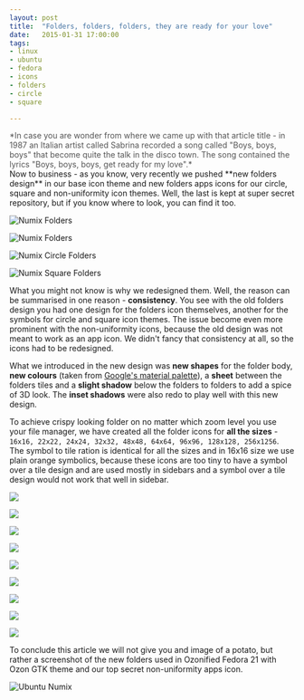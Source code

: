 ```yaml
---
layout: post
title:  "Folders, folders, folders, they are ready for your love"
date:   2015-01-31 17:00:00
tags:
- linux
- ubuntu
- fedora
- icons
- folders
- circle
- square

---
```

<span style="color:#555555;">
*In case you are wonder from where we came up with that article title - in 1987 an Italian artist called Sabrina recorded a song called "Boys, boys, boys" that become quite the talk in the disco town. The song contained the lyrics "Boys, boys, boys, get ready for my love".*</span>

<br>
Now to business -  as you know, very recently we pushed **new folders design** in our base icon theme and new folders apps icons for our circle, square and non-uniformity icon themes. 
Well, the last is kept at super secret repository, but if you know where to look, you can find it too.

![Numix Folders](https://lh3.googleusercontent.com/-m3zmC297hT0/VMu4cPpmJtI/AAAAAAAAL7I/L2T1pUTTIng/w628-h435-no/NFIP.png)

![Numix Folders](https://lh6.googleusercontent.com/-w1Oi77gPknw/VMu4cIqCVWI/AAAAAAAAL7A/o_7R4_GG620/w628-h449-no/fl-p.png)

![Numix Circle Folders](https://lh4.googleusercontent.com/-2nWcguyFYR8/VMu4b9YZZjI/AAAAAAAAL7E/Et3ouz8s54Y/w628-h449-no/fl-c-p.png)

![Numix Square Folders](https://lh4.googleusercontent.com/-SAY_183Yxf0/VMu4cVUDxzI/AAAAAAAAL7M/GAqt5_bztFU/w628-h449-no/fl-s-p.png)

What you might not know is why we redesigned them.  Well, the reason can be summarised in one reason - **consistency**. You see with the old folders design you had one design for the folders icon themselves, another for the symbols for circle and square icon themes. The issue become even more prominent with the non-uniformity icons, because the old design was not meant to work as an app icon. We didn't fancy that consistency at all, so the icons had to be redesigned.

What we introduced in the new design was **new shapes** for the folder body, **new colours** (taken from [Google's material palette](http://www.google.co.uk/design/spec/style/color.html#color-color-palette)), a **sheet** between the folders tiles and a **slight shadow** below the folders to folders to add a spice of 3D look. The **inset shadows** were also redo to play well with this new design.

To achieve crispy looking folder on no matter which zoom level you use your file manager, we have created all the folder icons for **all the sizes** - `16x16, 22x22, 24x24, 32x32, 48x48, 64x64, 96x96, 128x128, 256x1256`. The symbol to tile ration is identical for all the sizes and in 16x16 size we use plain orange symbolics, because these icons are too tiny to have a symbol over a tile design and are used mostly in sidebars and a symbol over a tile design would not work that well in sidebar.

![](http://numixproject.github.io/res/blog/20150131/16.png)

![](http://numixproject.github.io/res/blog/20150131/22.png)

![](http://numixproject.github.io/res/blog/20150131/24.png)

![](http://numixproject.github.io/res/blog/20150131/32.png)

![](http://numixproject.github.io/res/blog/20150131/48.png)

![](http://numixproject.github.io/res/blog/20150131/64.png)

![](http://numixproject.github.io/res/blog/20150131/96.png)

![](http://numixproject.github.io/res/blog/20150131/128.png)

![](http://numixproject.github.io/res/blog/20150131/256.png)


To conclude this article we will not give you and image of a potato, but rather a screenshot of the new folders used in Ozonified Fedora 21 with Ozon GTK theme and our top secret non-uniformity apps icon.

![Ubuntu Numix](http://numixproject.github.io/res/blog/20150131/1.png)